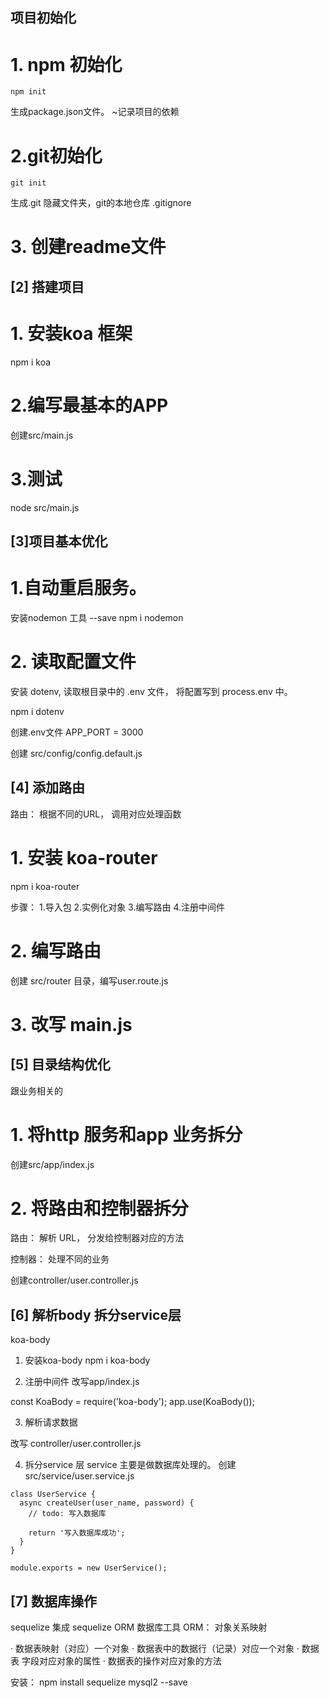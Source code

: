 ## 项目初始化
# 1. npm 初始化
```
npm init
```
生成package.json文件。
~记录项目的依赖
# 2.git初始化
```
git init
```
生成.git 隐藏文件夹，git的本地仓库
.gitignore

# 3. 创建readme文件

## [2] 搭建项目
# 1. 安装koa 框架 
npm i koa

# 2.编写最基本的APP
创建src/main.js

# 3.测试
node src/main.js

## [3]项目基本优化
# 1.自动重启服务。
安装nodemon 工具  --save
npm i nodemon

# 2. 读取配置文件
安装 dotenv, 读取根目录中的 .env 文件， 将配置写到 process.env 中。

npm i dotenv

创建.env文件
APP_PORT = 3000

创建 src/config/config.default.js


## [4] 添加路由
路由： 根据不同的URL， 调用对应处理函数
# 1. 安装 koa-router 
npm i koa-router 

步骤：
1.导入包
2.实例化对象
3.编写路由
4.注册中间件

# 2. 编写路由
创建 src/router 目录，编写user.route.js

# 3. 改写 main.js

## [5] 目录结构优化
跟业务相关的
# 1. 将http 服务和app 业务拆分
创建src/app/index.js

# 2. 将路由和控制器拆分

路由： 解析 URL， 分发给控制器对应的方法

控制器： 处理不同的业务

创建controller/user.controller.js

## [6] 解析body 拆分service层
koa-body
1. 安装koa-body
npm i koa-body

2. 注册中间件
改写app/index.js 

const KoaBody = require('koa-body');
app.use(KoaBody());

3. 解析请求数据

改写 controller/user.controller.js

4. 拆分service 层
service 主要是做数据库处理的。
创建 src/service/user.service.js
```
class UserService {
  async createUser(user_name, password) {
    // todo: 写入数据库

    return '写入数据库成功';
  }
}

module.exports = new UserService();
```
## [7] 数据库操作
 sequelize 集成
 sequelize ORM 数据库工具
ORM： 对象关系映射

· 数据表映射（对应）一个对象
· 数据表中的数据行（记录）对应一个对象
· 数据表 字段对应对象的属性
· 数据表的操作对应对象的方法

安装：
npm install sequelize mysql2 --save 












